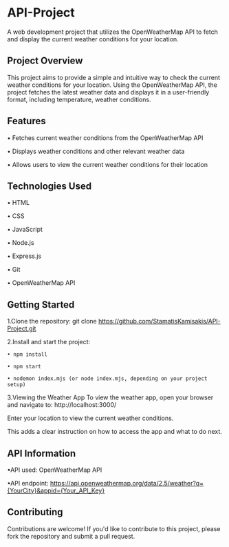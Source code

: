 ﻿# API-Project
A web development project that utilizes the OpenWeatherMap API to fetch and display the current weather conditions for your location.

## ﻿Project Overview
This project aims to provide a simple and intuitive way to check the current weather conditions for your location. Using the OpenWeatherMap API, the project fetches the latest weather data and displays it in a user-friendly format, including temperature, weather conditions.

## Features
 
• Fetches current weather conditions from the OpenWeatherMap API

• Displays weather conditions and other relevant weather data

• Allows users to view the current weather conditions for their location

## Technologies Used
• HTML

• CSS

• JavaScript

• Node.js

• Express.js

• Git

• OpenWeatherMap API

## Getting Started
1.Clone the repository: git clone https://github.com/StamatisKamisakis/API-Project.git

2.Install and start the project:

    • npm install
   
    • npm start
   
    • nodemon index.mjs (or node index.mjs, depending on your project setup)   

3.Viewing the Weather App
 To view the weather app, open your browser and navigate to: http://localhost:3000/

 Enter your location to view the current weather conditions.

 This adds a clear instruction on how to access the app and what to do next.

## API Information
•API used: OpenWeatherMap API

•API endpoint: https://api.openweathermap.org/data/2.5/weather?q={YourCity}&appid={Your_API_Key}

## Contributing
Contributions are welcome! If you'd like to contribute to this project, please fork the repository and submit a pull request.
